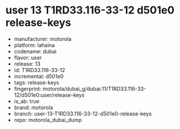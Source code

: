 # user 13 T1RD33.116-33-12 d501e0 release-keys
- manufacturer: motorola
- platform: lahaina
- codename: dubai
- flavor: user
- release: 13
- id: T1RD33.116-33-12
- incremental: d501e0
- tags: release-keys
- fingerprint: motorola/dubai_g/dubai:11/T1RD33.116-33-12/d501e0:user/release-keys
- is_ab: true
- brand: motorola
- branch: user-13-T1RD33.116-33-12-d501e0-release-keys
- repo: motorola_dubai_dump
